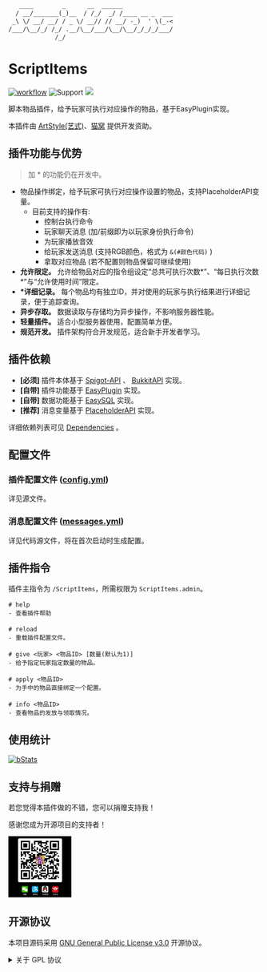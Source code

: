 ```text
   ____        _      __  ______              
  / __/_______(_)__  / /_/  _/ /____ __ _  ___
 _\ \/ __/ __/ / _ \/ __// // __/ -_)  ' \(_-<
/___/\__/_/ /_/ .__/\__/___/\__/\__/_/_/_/___/
             /_/                                                          
```

# ScriptItems

[![workflow](https://github.com/CarmJos/ScriptItems/actions/workflows/maven.yml/badge.svg?branch=master)](https://github.com/CarmJos/ScriptItems/actions/workflows/maven.yml)
![Support](https://img.shields.io/badge/Minecraft-Java%201.12--Latest-yellow)
![](https://visitor-badge.glitch.me/badge?page_id=ScriptItems.readme)

脚本物品插件，给予玩家可执行对应操作的物品，基于EasyPlugin实现。

本插件由 [ArtStyle(艺式)](https://artstyle.wiki/)、[猫窝](https://maowo.moe) 提供开发资助。

## 插件功能与优势

> 加 * 的功能仍在开发中。

- 物品操作绑定，给予玩家可执行对应操作设置的物品，支持PlaceholderAPI变量。
    - 目前支持的操作有:
        - 控制台执行命令
        - 玩家聊天消息 (加/前缀即为以玩家身份执行命令)
        - 为玩家播放音效
        - 给玩家发送消息 (支持RGB颜色，格式为 `&(#颜色代码)` )
        - 拿取对应物品 (若不配置则物品保留可继续使用)
- **允许限定。** 允许给物品对应的指令组设定“总共可执行次数*”、“每日执行次数*”与“允许使用时间”限定。
- **\*详细记录。**  每个物品均有独立ID，并对使用的玩家与执行结果进行详细记录，便于追踪查询。
- **异步存取。** 数据读取与存储均为异步操作，不影响服务器性能。
- **轻量插件。** 适合小型服务器使用，配置简单方便。
- **规范开发。** 插件架构符合开发规范，适合新手开发者学习。

## 插件依赖

- **[必须]** 插件本体基于 [Spigot-API](https://hub.spigotmc.org/stash/projects/SPIGOT) 、 [BukkitAPI](http://bukkit.org/)
  实现。
- **[自带]** 插件功能基于 [EasyPlugin](https://github.com/CarmJos/EasyPlugin) 实现。
- **[自带]** 数据功能基于 [EasySQL](https://github.com/CarmJos/EasySQL) 实现。
- **[推荐]** 消息变量基于 [PlaceholderAPI](https://www.spigotmc.org/resources/6245/) 实现。

详细依赖列表可见 [Dependencies](https://github.com/CarmJos/timereward/network/dependencies) 。

## 配置文件

### 插件配置文件 ([config.yml](src/main/resources/config.yml))

详见源文件。

### 消息配置文件 ([messages.yml](src/main/java/cc/carm/plugin/scriptitems/conf/PluginMessages.java))

详见代码源文件，将在首次启动时生成配置。

## 插件指令

插件主指令为 `/ScriptItems`，所需权限为 `ScriptItems.admin`。

```text
# help
- 查看插件帮助

# reload
- 重载插件配置文件。

# give <玩家> <物品ID> [数量(默认为1)]
- 给予指定玩家指定数量的物品。

# apply <物品ID>
- 为手中的物品直接绑定一个配置。

# info <物品ID>
- 查看物品的发放与领取情况。

```

## 使用统计

[![bStats](https://bstats.org/signatures/bukkit/ScriptItems.svg)](https://bstats.org/plugin/bukkit/ScriptItems/14615)

## 支持与捐赠

若您觉得本插件做的不错，您可以捐赠支持我！

感谢您成为开源项目的支持者！

<img height=25% width=25% src="https://raw.githubusercontent.com/CarmJos/CarmJos/main/img/donate-code.jpg"  alt=""/>

## 开源协议

本项目源码采用 [GNU General Public License v3.0](https://opensource.org/licenses/GPL-3.0) 开源协议。

<details>
<summary>关于 GPL 协议</summary>

> GNU General Public Licence (GPL) 有可能是开源界最常用的许可模式。GPL 保证了所有开发者的权利，同时为使用者提供了足够的复制，分发，修改的权利：
>
> #### 可自由复制
> 你可以将软件复制到你的电脑，你客户的电脑，或者任何地方。复制份数没有任何限制。
> #### 可自由分发
> 在你的网站提供下载，拷贝到U盘送人，或者将源代码打印出来从窗户扔出去（环保起见，请别这样做）。
> #### 可以用来盈利
> 你可以在分发软件的时候收费，但你必须在收费前向你的客户提供该软件的 GNU GPL 许可协议，以便让他们知道，他们可以从别的渠道免费得到这份软件，以及你收费的理由。
> #### 可自由修改
> 如果你想添加或删除某个功能，没问题，如果你想在别的项目中使用部分代码，也没问题，唯一的要求是，使用了这段代码的项目也必须使用
> GPL 协议。
>
> 需要注意的是，分发的时候，需要明确提供源代码和二进制文件，另外，用于某些程序的某些协议有一些问题和限制，你可以看一下
> @PierreJoye 写的 Practical Guide to GPL Compliance 一文。使用 GPL 协议，你必须在源代码代码中包含相应信息，以及协议本身。
>
> *以上文字来自 [五种开源协议GPL,LGPL,BSD,MIT,Apache](https://www.oschina.net/question/54100_9455) 。*
</details>


